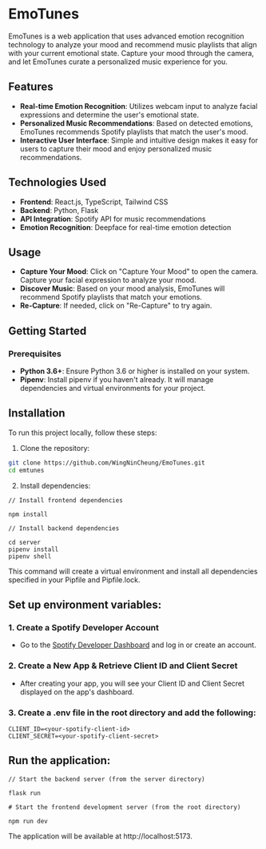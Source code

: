 # EmoTunes
EmoTunes is a web application that uses advanced emotion recognition technology to analyze your mood and recommend music playlists that align with your current emotional state. Capture your mood through the camera, and let EmoTunes curate a personalized music experience for you.

## Features
- **Real-time Emotion Recognition**: Utilizes webcam input to analyze facial expressions and determine the user's emotional state.
- **Personalized Music Recommendations**: Based on detected emotions, EmoTunes recommends Spotify playlists that match the user's mood.
- **Interactive User Interface**: Simple and intuitive design makes it easy for users to capture their mood and enjoy personalized music recommendations.

## Technologies Used
- **Frontend**: React.js, TypeScript, Tailwind CSS
- **Backend**: Python, Flask
- **API Integration**: Spotify API for music recommendations
- **Emotion Recognition**: Deepface for real-time emotion detection

## Usage

- **Capture Your Mood**: Click on "Capture Your Mood" to open the camera. Capture your facial expression to analyze your mood.
- **Discover Music**: Based on your mood analysis, EmoTunes will recommend Spotify playlists that match your emotions.
- **Re-Capture**: If needed, click on "Re-Capture" to try again.

## Getting Started

### Prerequisites
- **Python 3.6+**: Ensure Python 3.6 or higher is installed on your system.
- **Pipenv**: Install pipenv if you haven't already. It will manage dependencies and virtual environments for your project.

## Installation

To run this project locally, follow these steps:

1. Clone the repository:

```bash
git clone https://github.com/WingNinCheung/EmoTunes.git
cd emtunes
```

2. Install dependencies:

```
// Install frontend dependencies

npm install

// Install backend dependencies

cd server
pipenv install
pipenv shell
```
This command will create a virtual environment and install all dependencies specified in your Pipfile and Pipfile.lock.

## Set up environment variables:

### 1. Create a Spotify Developer Account
- Go to the [Spotify Developer Dashboard](https://developer.spotify.com/dashboard) and log in or create an account.



### 2. Create a New App & Retrieve Client ID and Client Secret
- After creating your app, you will see your Client ID and Client Secret displayed on the app's dashboard.

### 3. Create a .env file in the root directory and add the following:

```
CLIENT_ID=<your-spotify-client-id>
CLIENT_SECRET=<your-spotify-client-secret>
```

## Run the application:
```
// Start the backend server (from the server directory)

flask run

# Start the frontend development server (from the root directory)

npm run dev
```
The application will be available at http://localhost:5173.
